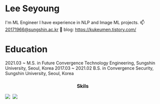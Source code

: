 # Lee Seyoung
I'm ML Engineer
I have experience in NLP and Image ML projects.
📫 20171966@sungshin.ac.kr
📓 blog: https://kukeumen.tistory.com/

# Education
2021.03 ~  M.S. in Future Convergence Technology Engineering, Sungshin University, Seoul, Korea
2017.03 ~ 2021.02 B.S. in Convergence Security, Sungshin University, Seoul, Korea

<h3 align="center"> Skils </h3>
<img src="https://img.shields.io/badge/Python-3766AB?style=flat-square&logo=Python&logoColor=white"/></a>&nbsp <img src="https://img.shields.io/badge/TensorFlow-FF6F00?style=flat-square&logo=TensorFlow&logoColor=white"/></a>&nbsp  

<!--
**kukeumen/kukeumen** is a ✨ _special_ ✨ repository because its `README.md` (this file) appears on your GitHub profile.

Here are some ideas to get you started:

- 🔭 I’m currently working on ...
- 🌱 I’m currently learning ...
- 👯 I’m looking to collaborate on ...
- 🤔 I’m looking for help with ...
- 💬 Ask me about ...
- 📫 How to reach me: ...
- 😄 Pronouns: ...
- ⚡ Fun fact: ...
-->
